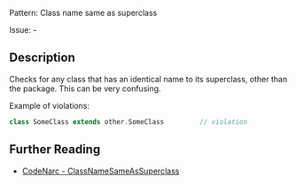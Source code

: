 Pattern: Class name same as superclass

Issue: -

## Description

Checks for any class that has an identical name to its superclass, other than the package. This can be very confusing.

Example of violations:

``` groovy
class SomeClass extends other.SomeClass         // violation
```

## Further Reading

* [CodeNarc - ClassNameSameAsSuperclass](http://codenarc.sourceforge.net/codenarc-rules-naming.html#ClassNameSameAsSuperclass)